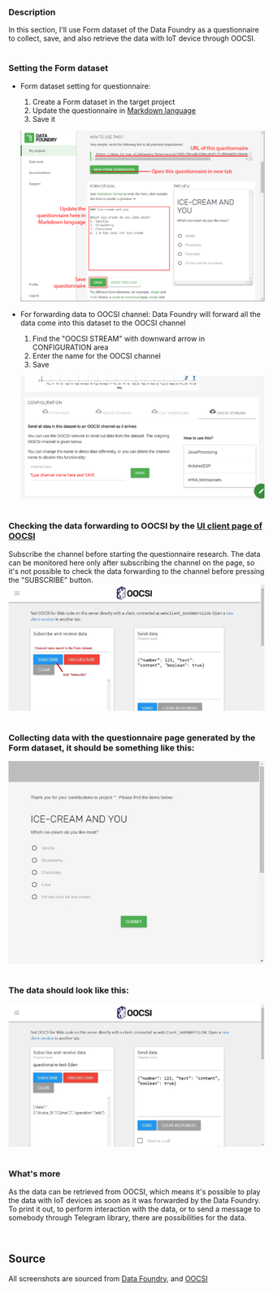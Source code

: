 ### Description

In this section, I'll use Form dataset of the Data Foundry as a questionnaire to collect, save, and also retrieve the data with IoT device through OOCSI.
<br><br>

### Setting the Form dataset
* Form dataset setting for questionnaire:
  1. Create a Form dataset in the target project
  2. Update the questionnaire in [Markdown language](https://www.markdownguide.org/cheat-sheet/)
  3. Save it
  
  ![](images/Form_dataset_setting.png)


* For forwarding data to OOCSI channel: Data Foundry will forward all the data come into this dataset to the OOCSI channel
  1. Find the "OOCSI STREAM" with downward arrow in CONFIGURATION area
  2. Enter the name for the OOCSI channel
  3. Save

  ![](images/usecase-esp32-OOCSI-download.png)
<br><br>

### Checking the data forwarding to OOCSI by the [UI client page of OOCSI](https://oocsi.id.tue.nl/test/visual)
Subscribe the channel before starting the questionnaire research. The data can be monitored here only after subscribing the channel on the page, so it's not possible to check the data forwarding to the channel before pressing the "SUBSCRIBE" button.
![](images/UI_Client-page.JPG)
<br><br>

### Collecting data with the questionnaire page generated by the Form dataset, it should be something like this:
![](images/questionnaire.JPG)
<br><br>

### The data should look like this:
![](images/data_monitoring.jpg)
<br><br>

### What's more
As the data can be retrieved from OOCSI, which means it's possible to play the data with IoT devices as soon as it was forwarded by the Data Foundry. To print it out, to perform interaction with the data, or to send a message to somebody through Telegram library, there are possibilities for the data.

<br />

## Source

All screenshots are sourced from [Data Foundry](https://data.id.tue.nl/), and [OOCSI](https://oocsi.id.tue.nl)